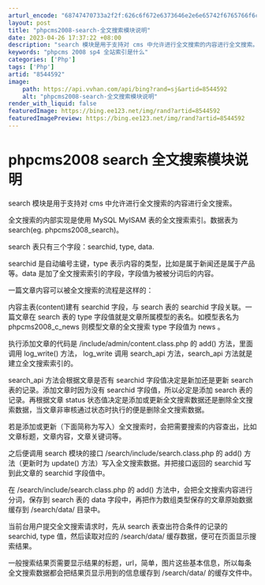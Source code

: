 ```yaml
---
arturl_encode: "68747470733a2f2f:626c6f672e6373646e2e6e65742f6765766f6c7574696f6e39:302f61727469636c652f64657461696c732f38353434353932"
layout: post
title: "phpcms2008-search-全文搜索模块说明"
date: 2023-04-26 17:37:22 +08:00
description: "search 模块是用于支持对 cms 中允许进行全文搜索的内容进行全文搜索。全"
keywords: "phpcms 2008 sp4 全站索引是什么"
categories: ['Php']
tags: ['Php']
artid: "8544592"
image:
    path: https://api.vvhan.com/api/bing?rand=sj&artid=8544592
    alt: "phpcms2008-search-全文搜索模块说明"
render_with_liquid: false
featuredImage: https://bing.ee123.net/img/rand?artid=8544592
featuredImagePreview: https://bing.ee123.net/img/rand?artid=8544592
---
```


# phpcms2008 search 全文搜索模块说明

search 模块是用于支持对 cms 中允许进行全文搜索的内容进行全文搜索。
  
  
全文搜索的内部实现是使用 MySQL MyISAM 表的全文搜索索引。数据表为 search(eg. phpcms2008_search)。
  
  
search 表只有三个字段：searchid, type, data.
  
searchid 是自动编号主键，type 表示内容的类型，比如是属于新闻还是属于产品等。data 是加了全文搜索索引的字段，字段值为被被分词后的内容。
  
  
一篇文章内容可以被全文搜索的流程是这样的：
  
  
内容主表(content)建有 searchid 字段，与 search 表的 searchid 字段关联。一篇文章在 search 表的 type 字段值就是文章所属模型的表名。如模型表名为 phpcms2008_c_news 则模型文章的全文搜索 type 字段值为 news 。
  
  
执行添加文章的代码是 /include/admin/content.class.php 的 add() 方法，里面调用 log_write() 方法， log_write 调用 search_api 方法，search_api 方法就是建立全文搜索索引的。
  
  
search_api 方法会根据文章是否有 searchid 字段值决定是新加还是更新 search 表的记录。添加文章时因为没有 searchid 字段值，所以必定是添加 search 表的记录。再根据文章 status 状态值决定是添加或更新全文搜索数据还是删除全文搜索数据，当文章非审核通过状态时执行的便是删除全文搜索数据。
  
  
若是添加或更新（下面简称为写入）全文搜索时，会把需要搜索的内容查出，比如文章标题，文章内容，文章关键词等。
  
  
之后便调用 search 模块的接口 /search/include/search.class.php 的 add() 方法（更新时为 update() 方法）写入全文搜索数据。并把接口返回的 searchid 写到此文章的 searchid 字段值中。
  
  
在 /search/include/search.class.php 的 add() 方法中，会把全文搜索内容进行分词，保存到 search 表的 data 字段中，再把作为数组类型保存的文章原始数据缓存到 /search/data/ 目录中。
  
  
当前台用户提交全文搜索请求时，先从 search 表查出符合条件的记录的 searchid, type 值，然后读取对应的 /search/data/ 缓存数据，便可在页面显示搜索结果。
  
  
一般搜索结果页需要显示结果的标题，url，简单，图片这些基本信息，所以每条全文搜索数据都会把结果页显示用到的信息缓存到 /search/data/ 的缓存文件中。